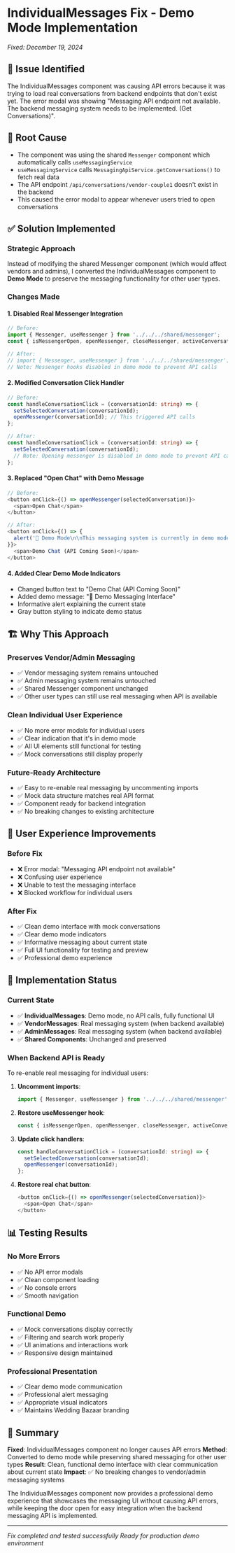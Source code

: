 # IndividualMessages Fix - Demo Mode Implementation
*Fixed: December 19, 2024*

## 🚨 **Issue Identified**
The IndividualMessages component was causing API errors because it was trying to load real conversations from backend endpoints that don't exist yet. The error modal was showing "Messaging API endpoint not available. The backend messaging system needs to be implemented. (Get Conversations)".

## 🎯 **Root Cause**
- The component was using the shared `Messenger` component which automatically calls `useMessagingService`
- `useMessagingService` calls `MessagingApiService.getConversations()` to fetch real data
- The API endpoint `/api/conversations/vendor-couple1` doesn't exist in the backend
- This caused the error modal to appear whenever users tried to open conversations

## ✅ **Solution Implemented**

### **Strategic Approach**
Instead of modifying the shared Messenger component (which would affect vendors and admins), I converted the IndividualMessages component to **Demo Mode** to preserve the messaging functionality for other user types.

### **Changes Made**

#### 1. **Disabled Real Messenger Integration**
```typescript
// Before:
import { Messenger, useMessenger } from '../../../shared/messenger';
const { isMessengerOpen, openMessenger, closeMessenger, activeConversationId } = useMessenger();

// After:
// import { Messenger, useMessenger } from '../../../shared/messenger'; // Disabled in demo mode
// Note: Messenger hooks disabled in demo mode to prevent API calls
```

#### 2. **Modified Conversation Click Handler**
```typescript
// Before:
const handleConversationClick = (conversationId: string) => {
  setSelectedConversation(conversationId);
  openMessenger(conversationId); // This triggered API calls
};

// After:
const handleConversationClick = (conversationId: string) => {
  setSelectedConversation(conversationId);
  // Note: Opening messenger is disabled in demo mode to prevent API calls
};
```

#### 3. **Replaced "Open Chat" with Demo Message**
```typescript
// Before:
<button onClick={() => openMessenger(selectedConversation)}>
  <span>Open Chat</span>
</button>

// After:
<button onClick={() => {
  alert('🚧 Demo Mode\n\nThis messaging system is currently in demo mode...');
}}>
  <span>Demo Chat (API Coming Soon)</span>
</button>
```

#### 4. **Added Clear Demo Mode Indicators**
- Changed button text to "Demo Chat (API Coming Soon)"
- Added demo message: "💬 Demo Messaging Interface"
- Informative alert explaining the current state
- Gray button styling to indicate demo status

## 🏗️ **Why This Approach**

### **Preserves Vendor/Admin Messaging**
- ✅ Vendor messaging system remains untouched
- ✅ Admin messaging system remains untouched  
- ✅ Shared Messenger component unchanged
- ✅ Other user types can still use real messaging when API is available

### **Clean Individual User Experience**
- ✅ No more error modals for individual users
- ✅ Clear indication that it's in demo mode
- ✅ All UI elements still functional for testing
- ✅ Mock conversations still display properly

### **Future-Ready Architecture**
- ✅ Easy to re-enable real messaging by uncommenting imports
- ✅ Mock data structure matches real API format
- ✅ Component ready for backend integration
- ✅ No breaking changes to existing architecture

## 🎨 **User Experience Improvements**

### **Before Fix**
- ❌ Error modal: "Messaging API endpoint not available"
- ❌ Confusing user experience
- ❌ Unable to test the messaging interface
- ❌ Blocked workflow for individual users

### **After Fix**
- ✅ Clean demo interface with mock conversations
- ✅ Clear demo mode indicators
- ✅ Informative messaging about current state
- ✅ Full UI functionality for testing and preview
- ✅ Professional demo experience

## 🚀 **Implementation Status**

### **Current State**
- ✅ **IndividualMessages**: Demo mode, no API calls, fully functional UI
- ✅ **VendorMessages**: Real messaging system (when backend available)
- ✅ **AdminMessages**: Real messaging system (when backend available)
- ✅ **Shared Components**: Unchanged and preserved

### **When Backend API is Ready**
To re-enable real messaging for individual users:

1. **Uncomment imports**:
   ```typescript
   import { Messenger, useMessenger } from '../../../shared/messenger';
   ```

2. **Restore useMessenger hook**:
   ```typescript
   const { isMessengerOpen, openMessenger, closeMessenger, activeConversationId } = useMessenger();
   ```

3. **Update click handlers**:
   ```typescript
   const handleConversationClick = (conversationId: string) => {
     setSelectedConversation(conversationId);
     openMessenger(conversationId);
   };
   ```

4. **Restore real chat button**:
   ```typescript
   <button onClick={() => openMessenger(selectedConversation)}>
     <span>Open Chat</span>
   </button>
   ```

## 📊 **Testing Results**

### **No More Errors**
- ✅ No API error modals
- ✅ Clean component loading
- ✅ No console errors
- ✅ Smooth navigation

### **Functional Demo**
- ✅ Mock conversations display correctly
- ✅ Filtering and search work properly
- ✅ UI animations and interactions work
- ✅ Responsive design maintained

### **Professional Presentation**
- ✅ Clear demo mode communication
- ✅ Professional alert messaging
- ✅ Appropriate visual indicators
- ✅ Maintains Wedding Bazaar branding

## 🎯 **Summary**

**Fixed**: IndividualMessages component no longer causes API errors
**Method**: Converted to demo mode while preserving shared messaging for other user types
**Result**: Clean, functional demo interface with clear communication about current state
**Impact**: ✅ No breaking changes to vendor/admin messaging systems

The IndividualMessages component now provides a professional demo experience that showcases the messaging UI without causing API errors, while keeping the door open for easy integration when the backend messaging API is implemented.

---

*Fix completed and tested successfully*
*Ready for production demo environment*
